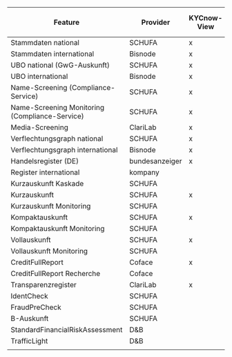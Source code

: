  
| Feature | Provider | KYCnow-View | API-V1 | API-V3 | Raw-Data-API |
|--|--|--|--|--|--|
| Stammdaten national | SCHUFA | x | x |  |
| Stammdaten international | Bisnode | x |  |  |
| UBO national (GwG-Auskunft) | SCHUFA | x | x |  |
| UBO international | Bisnode | x |  |  |
| Name-Screening (Compliance-Service) | SCHUFA | x | x |  |
| Name-Screening Monitoring (Compliance-Service) | SCHUFA | x |  |  |
| Media-Screening | ClariLab | x | x |  |
| Verflechtungsgraph national | SCHUFA | x | x |  |
| Verflechtungsgraph international | Bisnode | x |  |  |
| Handelsregister (DE) | bundesanzeiger | x | x |  | x |
| Register international | kompany |  |  |  |
| Kurzauskunft Kaskade|SCHUFA||x|||
| Kurzauskunft | SCHUFA | x | x |  | x |
| Kurzauskunft Monitoring | SCHUFA |  |  |  | 
| Kompaktauskunft | SCHUFA | x | x |  | x |
| Kompaktauskunft Monitoring | SCHUFA |  |  |  | x |
| Vollauskunft | SCHUFA | x |  |  | x |
| Vollauskunft Monitoring | SCHUFA |  |  |  |  |
| CreditFullReport  | Coface | x |  |  | x |
| CreditFullReport Recherche | Coface |  |  |  |
| Transparenzregister | ClariLab | x |  |  |
| IdentCheck | SCHUFA |  |  |  | x |
| FraudPreCheck | SCHUFA |  |  |  | x |
| B-Auskunft | SCHUFA |  |  |  | x |
| StandardFinancialRiskAssessment | D&B |  |  |  | x |
| TrafficLight | D&B |  |  |  | x |
|  |  |  |  |  |

